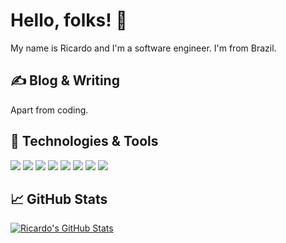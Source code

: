 # Hello, folks! 👋

My name is Ricardo and I'm a software engineer. I'm from Brazil.

## &#x270d; Blog & Writing

Apart from coding.

## 🔧 Technologies & Tools
![](https://img.shields.io/badge/OS-Linux-informational?style=flat&logo=linux&logoColor=white&color=2bbc8a)
![](https://img.shields.io/badge/Code-Python-informational?style=flat&logo=python&logoColor=white&color=2bbc8a)
![](https://img.shields.io/badge/Shell-Bash-informational?style=flat&logo=gnu-bash&logoColor=white&color=2bbc8a)
![](https://img.shields.io/badge/Tools-PostgreSQL-informational?style=flat&logo=postgresql&logoColor=white&color=2bbc8a)
![](https://img.shields.io/badge/Tools-Docker-informational?style=flat&logo=docker&logoColor=white&color=2bbc8a)
![](https://img.shields.io/badge/Tools-Kubernetes-informational?style=flat&logo=kubernetes&logoColor=white&color=2bbc8a)
![](https://img.shields.io/badge/Cloud-Digital_Ocean-informational?style=flat&logo=digitalocean&logoColor=white&color=2bbc8a)
![](https://img.shields.io/badge/Amazon%20Aws-informational?style=flat&logo=amazon&logoColor=white&color=2bbc8a)
## &#x1f4c8; GitHub Stats


<a href="https://github.com/ricardolsamaral/ricardolsamaral">
<img align="center" src="https://github-readme-stats.vercel.app/api?username=ricardolsamaral&show_icons=true&line_height=27&count_private=true&title_color=ffffff&text_color=c9cacc&icon_color=2bbc8a&bg_color=1d1f21" alt="Ricardo's GitHub Stats" />
</a>  

<!-- links to your social media accounts -->

[1]: https://twitter.com/ricardoujc
[2]: https://github.com/ricardolsamaral
